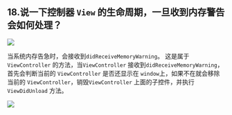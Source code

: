 ## 18.说一下控制器 `View` 的生命周期，一旦收到内存警告会如何处理？

![](https://camo.githubusercontent.com/6ea2fb065c49dd902e98207429e65f7a28ea6997/687474703a2f2f6f6b68716d746438712e626b742e636c6f7564646e2e636f6d2f696d6167652f6a70672f566965772545372539342539462545352539312542442545352539312541382545362539432539462e706e67)



当系统内存告急时，会接收到`didReceiveMemoryWarning`。 这是属于 `ViewController` 的方法，当`ViewController` 接收到`didReceiveMemoryWarning`，首先会判断当前的 `ViewController` 是否还显示在 `window`上，如果不在就会移除当前的 `ViewController`，销毁`ViewController` 上面的子控件，并执行 `ViewDidUnload` 方法。

![](https://camo.githubusercontent.com/54f277fad4123a0e4ab041d8c2b37177ecb5d6c6/687474703a2f2f6f6b68716d746438712e626b742e636c6f7564646e2e636f6d2f696d6167652f6a70672f4d656d6f72795761726e696e672e706e67)

